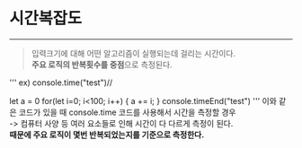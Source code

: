 # 시간복잡도

***

> 입력크기에 대해 어떤 알고리즘이 실행되는데 걸리는 시간이다.   
> **주요 로직의 반복횟수를 중점**으로 측정된다.   
   
'''
ex)
console.time("test")//

let a = 0
for(let i=0; i<100; i++) {
    a += i;
}
console.timeEnd("test")
'''
이와 같은 코드가 있을 때 console.time 코드를 사용해서 시간을 측정할 경우   
-> 컴퓨터 사양 등 여러 요소들로 인해 시간이 다 다르게 측정이 된다.   
**때문에 주요 로직이 몇번 반복되었는지를 기준으로 측정한다.**   
